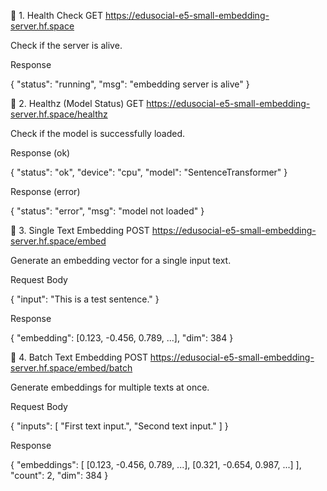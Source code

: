 

🔹 1. Health Check
GET https://edusocial-e5-small-embedding-server.hf.space

Check if the server is alive.

Response

{
  "status": "running",
  "msg": "embedding server is alive"
}

🔹 2. Healthz (Model Status)
GET https://edusocial-e5-small-embedding-server.hf.space/healthz

Check if the model is successfully loaded.

Response (ok)

{
  "status": "ok",
  "device": "cpu",
  "model": "SentenceTransformer"
}


Response (error)

{
  "status": "error",
  "msg": "model not loaded"
}

🔹 3. Single Text Embedding
POST https://edusocial-e5-small-embedding-server.hf.space/embed

Generate an embedding vector for a single input text.

Request Body

{
  "input": "This is a test sentence."
}


Response

{
  "embedding": [0.123, -0.456, 0.789, ...],
  "dim": 384
}

🔹 4. Batch Text Embedding
POST https://edusocial-e5-small-embedding-server.hf.space/embed/batch

Generate embeddings for multiple texts at once.

Request Body

{
  "inputs": [
    "First text input.",
    "Second text input."
  ]
}


Response

{
  "embeddings": [
    [0.123, -0.456, 0.789, ...],
    [0.321, -0.654, 0.987, ...]
  ],
  "count": 2,
  "dim": 384
}
